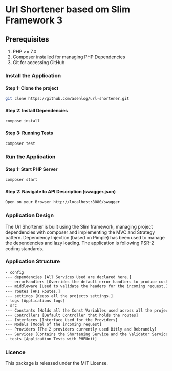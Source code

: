 # Url Shortener based om Slim Framework 3

## Prerequisites
1. PHP >= 7.0
2. Composer installed for managing PHP Dependencies
3. Git for accessing GitHub

### Install the Application

#### Step 1: Clone the project
```bash
git clone https://github.com/asenlog/url-shortener.git
```
#### Step 2: Install Dependencies
```bash
compose install
```
#### Step 3: Running Tests
```bash
composer test
```

### Run the Application

#### Step 1: Start PHP Server
```bash
composer start
```

#### Step 2: Navigate to API Description (swagger.json)
```bash
Open on your Browser http://localhost:8080/swagger
```

### Application Design
 The Url Shortener is built using the Slim framework, managing project dependencies with composer and implementing the MVC and Strategy pattern. Dependency Injection (based on Pimple) has been used to manage the
 dependencies and lazy loading. The application is following PSR-2 coding standards.
 
 ### Application Structure
 ```bash
 - config
 --- dependencies [All Services Used are declared here.]
 --- errorHandlers [Overrides the default error handlers to produce custom responses.]
 --- middleware [Used to validate the headers for the incoming request.]
 --- routes [API Routes.]
 --- settings [Keeps all the projects settings.]
 - logs [Applications logs]
 - src
 --- Constants [Holds all the Const Variables used across all the project as a central point of reference] 
 --- Controllers [Default Controller that holds the routes]
 --- Interfaces [Interface Used for the Providers]
 --- Models [Model of the incoming request] 
 --- Providers [The 2 providers currently used Bitly and Rebrandly] 
 --- Services [Contains the Shortening Service and the Validator Service Used]
 - tests [Application Tests with PHPUnit] 
 ```
 
### Licence
This package is released under the MIT License.
